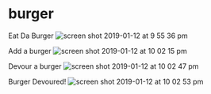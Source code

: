 # burger

Eat Da Burger
![screen shot 2019-01-12 at 9 55 36 pm](https://user-images.githubusercontent.com/20783131/51074079-881cef00-16b5-11e9-9c6f-204aac2ca76a.png)

Add a burger
![screen shot 2019-01-12 at 10 02 15 pm](https://user-images.githubusercontent.com/20783131/51074103-ee097680-16b5-11e9-9d81-c3260d6af657.png)

Devour a burger
![screen shot 2019-01-12 at 10 02 47 pm](https://user-images.githubusercontent.com/20783131/51074102-ee097680-16b5-11e9-95f1-c3eb76cd3cdc.png)

Burger Devoured!
![screen shot 2019-01-12 at 10 02 53 pm](https://user-images.githubusercontent.com/20783131/51074101-ed70e000-16b5-11e9-916e-4c671179afe8.png)

